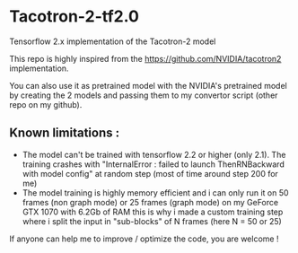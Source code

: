 # Tacotron-2-tf2.0

Tensorflow 2.x implementation of the Tacotron-2 model

This repo is highly inspired from the https://github.com/NVIDIA/tacotron2 implementation.

You can also use it as pretrained model with the NVIDIA's pretrained model by creating the 2 models and passing them to my convertor script (other repo on my github). 

## Known limitations : 

- The model can't be trained with tensorflow 2.2 or higher (only 2.1). The training crashes with "InternalError : failed to launch ThenRNBackward with model config" at random step (most of time around step 200 for me)
- The model training is highly memory efficient and i can only run it on 50 frames (non graph mode) or 25 frames (graph mode) on my GeForce GTX 1070 with 6.2Gb of RAM this is why i made a custom training step where i split the input in "sub-blocks" of N frames (here N = 50 or 25)

If anyone can help me to improve / optimize the code, you are welcome !
